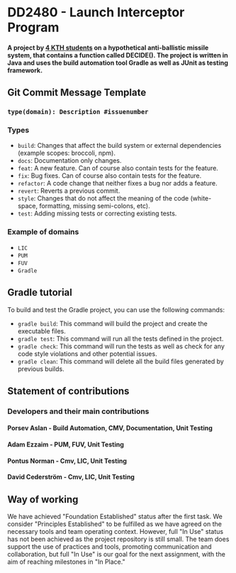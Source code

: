 # DD2480 - Launch Interceptor Program
#### A project by [4 KTH students](#developers-and-their-main-contributions) on  a hypothetical anti-ballistic missile system, that contains a function called DECIDE(). The project is written in Java and uses the build automation tool Gradle as well as JUnit as testing framework.

## Git Commit Message Template
### `type(domain): Description #issuenumber`
### Types
- `build`: Changes that affect the build system or external dependencies (example scopes: broccoli, npm).
- `docs`: Documentation only changes.
- `feat`: A new feature. Can of course also contain tests for the feature.
- `fix`: Bug fixes. Can of course also contain tests for the feature.
- `refactor`: A code change that neither fixes a bug nor adds a feature.
- `revert`: Reverts a previous commit.
- `style`: Changes that do not affect the meaning of the code (white-space, formatting, missing semi-colons, etc).
- `test`: Adding missing tests or correcting existing tests.

### Example of domains
- `LIC`
- `PUM`
- `FUV`
- `Gradle`

##
## Gradle tutorial
To build and test the Gradle project, you can use the following commands:

- `gradle build`: This command will build the project and create the executable files.
- `gradle test`: This command will run all the tests defined in the project.
- `gradle check`: This command will run the tests as well as check for any code style violations and other potential issues.
- `gradle clean`: This command will delete all the build files generated by previous builds.

##
## Statement of contributions
### Developers and their main contributions
#### Porsev Aslan - Build Automation, CMV, Documentation, Unit Testing
#### Adam Ezzaim - PUM, FUV, Unit Testing
#### Pontus Norman - Cmv, LIC, Unit Testing
#### David Cederström - Cmv, LIC, Unit Testing

##
## Way of working
We have achieved "Foundation Established" status after the first task. We consider "Principles Established" to be fulfilled as we have agreed on the necessary tools and team operating context. However, full "In Use" status has not been achieved as the project repository is still small. The team does support the use of practices and tools, promoting communication and collaboration, but full "In Use" is our goal for the next assignment, with the aim of reaching milestones in "In Place."
